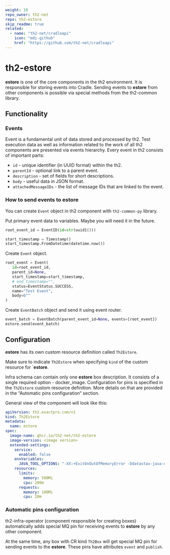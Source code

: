```yaml
---
weight: 10
repo_owner: th2-net
repo: th2-estore
skip_readme: true
related:
  - name: "th2-net/cradleapi"
    icon: "mdi-github"
    href: "https://github.com/th2-net/cradleapi"
---
```


# th2-estore

**estore** is one of the core components in the th2 environment. 
It is responsible for storing events into <term term="Cradle">Cradle</term>. 
Sending events to **estore** from other components is possible via special methods from the <term term="th2-common">th2-common</term> library.

<!--more-->

## Functionality

### Events

Event is a fundamental unit of data stored and processed by th2. 
Test execution data as well as information related to the work of all th2 components are presented via events hierarchy. 
Every event in th2 consists of important parts:

- `id` - unique identifier (in UUID format) within the th2.
- `parentId` - optional link to a parent event.
- `description` - set of fields for short descriptions.
- `body` - useful data in JSON format.
- `attachedMessageIDs` - the list of message IDs that are linked to the event.

### How to send events to estore

You can create `Event` object in th2 component with `th2-common-py` library.

Put primary event data to variables. Maybe you will need it in the future.

```py
root_event_id = EventID(id=str(uuid1()))

start_timestamp = Timestamp()
start_timestamp.FromDatetime(datetime.now())
```

Create `Event` object.

```py
root_event = Event(
   id=root_event_id,
   parent_id=None,
   start_timestamp=start_timestamp,
   # end_timestamp="",
   status=EventStatus.SUCCESS,
   name="Test Event",
   body=b""
)
```

Create `EventBatch` object and send it using event router.

```py
event_batch = EventBatch(parent_event_id=None, events=[root_event])
estore.send(event_batch)
```

## Configuration

**estore** has its own <term term="Custom resource">custom resource</term> definition called `Th2Estore`. 

<notice note>

Make sure to indicate `Th2Estore` when specifying `kind` of the <term term="Custom resource">custom resource</term> for `**estore**.

</notice>

Infra schema can contain only one **estore** box description. 
It consists of a single required option - <term term="Docker Image">docker_image</term>. 
Configuration for <term term="pin">pins</term> is specified in the `Th2Estore` <term term="Custom resource">custom resource</term> definition. 
More details on that are provided in the “Automatic pins configuration“ section.

General view of the component will look like this: 

```yaml
apiVersion: th2.exactpro.com/v1
kind: Th2Estore
metadata:
  name: estore
spec:
  image-name: ghcr.io/th2-net/th2-estore
  image-version: <image version>
  extended-settings:
    service:
      enabled: false
    envVariables:
      JAVA_TOOL_OPTIONS: "-XX:+ExitOnOutOfMemoryError -Ddatastax-java-driver.advanced.connection.init-query-timeout=\"5000 milliseconds\""
    resources:
      limits:
        memory: 500Mi
        cpu: 200m
      requests:
        memory: 100Mi
        cpu: 20m
```

### Automatic pins configuration

<term term="th2-infra-operator">th2-infra-operator</term> (component responsible for creating boxes) automatically adds special MQ <term term="pin">pin</term> for receiving events to **estore** by any other component.

At the same time, any box with <term term="Custom resource">CR</term> kind `Th2Box` will get special MQ <term term="pin">pin</term> for sending events to the **estore**. These <term term="pin">pins</term>  have attributes `event` and `publish`. 
